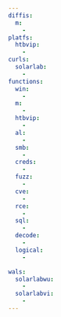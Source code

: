 ```yaml
---
diffis:
  m:
    -
platfs:
  htbvip:
    -
curls:
  solarlab:
    -
functions:
  win:
    -
  m:
    -
  htbvip:
    -
  al:
    -
  smb:
    -
  creds:
    -
  fuzz:
    -
  cve:
    -
  rce:
    -
  sql:
    -
  decode:
    -
  logical:
    -

wals:
  solarlabwu:
    -
  solarlabvi:
    -
---
```

